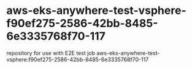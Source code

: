 # aws-eks-anywhere-test-vsphere-f90ef275-2586-42bb-8485-6e3335768f70-117
repository for use with E2E test job aws-eks-anywhere-test-vsphere:f90ef275-2586-42bb-8485-6e3335768f70-117
